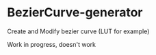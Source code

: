 # BezierCurve-generator
Create and Modify bezier curve (LUT for example)

Work in progress, doesn't work
